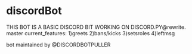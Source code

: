 # discordBot
THIS BOT IS A BASIC DISCORD BIT WORKING ON DISCORD.PY@rewrite.
master
current_features:
1)greets
2)bans/kicks
3)setsroles
4)leftmsg

bot maintained by @DISCORDBOTPULLER
